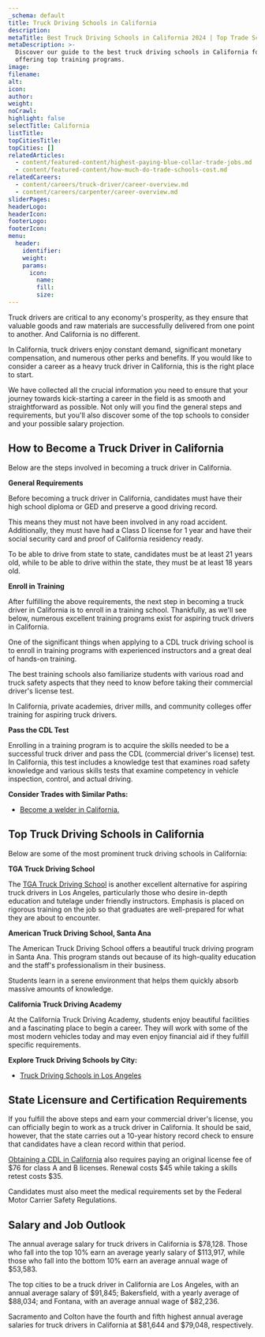 ```yaml
---
_schema: default
title: Truck Driving Schools in California
description:
metaTitle: Best Truck Driving Schools in California 2024 | Top Trade Schools
metaDescription: >-
  Discover our guide to the best truck driving schools in California for 2024,
  offering top training programs.
image:
filename:
alt:
icon:
author:
weight:
noCrawl:
highlight: false
selectTitle: California
listTitle:
topCitiesTitle:
topCities: []
relatedArticles:
  - content/featured-content/highest-paying-blue-collar-trade-jobs.md
  - content/featured-content/how-much-do-trade-schools-cost.md
relatedCareers:
  - content/careers/truck-driver/career-overview.md
  - content/careers/carpenter/career-overview.md
sliderPages:
headerLogo:
headerIcon:
footerLogo:
footerIcon:
menu:
  header:
    identifier:
    weight:
    params:
      icon:
        name:
        fill:
        size:
---
```

Truck drivers are critical to any economy's prosperity, as they ensure that valuable goods and raw materials are successfully delivered from one point to another. And California is no different.

In California, truck drivers enjoy constant demand, significant monetary compensation, and numerous other perks and benefits. If you would like to consider a career as a heavy truck driver in California, this is the right place to start.

We have collected all the crucial information you need to ensure that your journey towards kick-starting a career in the field is as smooth and straightforward as possible. Not only will you find the general steps and requirements, but you'll also discover some of the top schools to consider and your possible salary projection.

## **How to Become a Truck Driver in California**

Below are the steps involved in becoming a truck driver in California.

**General Requirements**

Before becoming a truck driver in California, candidates must have their high school diploma or GED and preserve a good driving record.

This means they must not have been involved in any road accident. Additionally, they must have had a Class D license for 1 year and have their social security card and proof of California residency ready.

To be able to drive from state to state, candidates must be at least 21 years old, while to be able to drive within the state, they must be at least 18 years old.

**Enroll in Training**

After fulfilling the above requirements, the next step in becoming a truck driver in California is to enroll in a training school. Thankfully, as we'll see below, numerous excellent training programs exist for aspiring truck drivers in California.

One of the significant things when applying to a CDL truck driving school is to enroll in training programs with experienced instructors and a great deal of hands-on training.

The best training schools also familiarize students with various road and truck safety aspects that they need to know before taking their commercial driver's license test.

In California, private academies, driver mills, and community colleges offer training for aspiring truck drivers.

**Pass the CDL Test**

Enrolling in a training program is to acquire the skills needed to be a successful truck driver and pass the CDL (commercial driver's license) test. In California, this test includes a knowledge test that examines road safety knowledge and various skills tests that examine competency in vehicle inspection, control, and actual driving.

**Consider Trades with Similar Paths:**

* [Become a welder in California.](https://toptradeschools.com/near-you/welder/california/)

## **Top Truck Driving Schools in California**

Below are some of the most prominent truck driving schools in California:

**TGA Truck Driving School**

The [TGA Truck Driving School](https://www.truckdriversed.com/) is another excellent alternative for aspiring truck drivers in Los Angeles, particularly those who desire in-depth education and tutelage under friendly instructors. Emphasis is placed on rigorous training on the job so that graduates are well-prepared for what they are about to encounter.

**American Truck Driving School, Santa Ana**

The American Truck Driving School offers a beautiful truck driving program in Santa Ana. This program stands out because of its high-quality education and the staff's professionalism in their business.

Students learn in a serene environment that helps them quickly absorb massive amounts of knowledge.

**California Truck Driving Academy**

At the California Truck Driving Academy, students enjoy beautiful facilities and a fascinating place to begin a career. They will work with some of the most modern vehicles today and may even enjoy financial aid if they fulfill specific requirements.

**Explore Truck Driving Schools by City:**

* [Truck Driving Schools in Los Angeles](https://toptradeschools.com/near-you/truck-driver/california/los-angeles/)

## **State Licensure and Certification Requirements**

If you fulfill the above steps and earn your commercial driver's license, you can officially begin to work as a truck driver in California. It should be said, however, that the state carries out a 10-year history record check to ensure that candidates have a clean record within that period.

[Obtaining a CDL in California](https://www.dmv.ca.gov/portal/driver-licenses-identification-cards/commercial-driver-licenses-cdl/) also requires paying an original license fee of $76 for class A and B licenses. Renewal costs $45 while taking a skills retest costs $35.

Candidates must also meet the medical requirements set by the Federal Motor Carrier Safety Regulations.

## **Salary and Job Outlook**

The annual average salary for truck drivers in California is $78,128. Those who fall into the top 10% earn an average yearly salary of $113,917, while those who fall into the bottom 10% earn an average annual wage of $53,583.

The top cities to be a truck driver in California are Los Angeles, with an annual average salary of $91,845; Bakersfield, with a yearly average of $88,034; and Fontana, with an average annual wage of $82,236.

Sacramento and Colton have the fourth and fifth highest annual average salaries for truck drivers in California at $81,644 and $79,048, respectively.